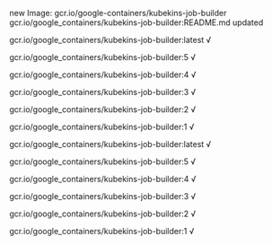 new Image: gcr.io/google-containers/kubekins-job-builder
gcr.io/google_containers/kubekins-job-builder:README.md updated 

gcr.io/google_containers/kubekins-job-builder:latest √

gcr.io/google_containers/kubekins-job-builder:5 √

gcr.io/google_containers/kubekins-job-builder:4 √

gcr.io/google_containers/kubekins-job-builder:3 √

gcr.io/google_containers/kubekins-job-builder:2 √

gcr.io/google_containers/kubekins-job-builder:1 √

gcr.io/google_containers/kubekins-job-builder:latest √

gcr.io/google_containers/kubekins-job-builder:5 √

gcr.io/google_containers/kubekins-job-builder:4 √

gcr.io/google_containers/kubekins-job-builder:3 √

gcr.io/google_containers/kubekins-job-builder:2 √

gcr.io/google_containers/kubekins-job-builder:1 √

